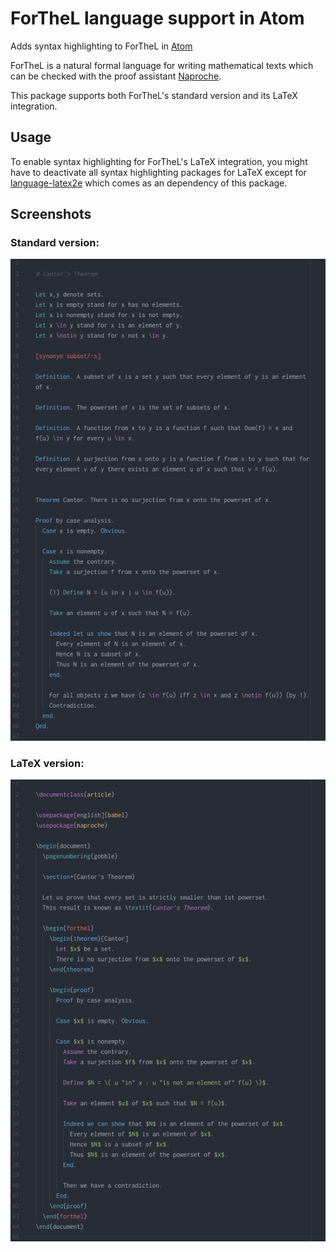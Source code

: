 # ForTheL language support in Atom

Adds syntax highlighting to ForTheL in [Atom](https://atom.io/)

ForTheL is a natural formal language for writing mathematical texts which can be
checked with the proof assistant [Naproche](https://github.com/naproche).

This package supports both ForTheL's standard version and its LaTeX integration.


## Usage

To enable syntax highlighting for ForTheL's LaTeX integration, you might have to deactivate all syntax highlighting packages for LaTeX except for [language-latex2e](https://atom.io/packages/language-latex2e) which comes as an dependency of this package.


## Screenshots

### Standard version:

![A screenshot of language-forthel (ftl)](screenshots/plain-forthel.png)


### LaTeX version:

![A screenshot of language-forthel (ftl.tex)](screenshots/latex-forthel.png)
